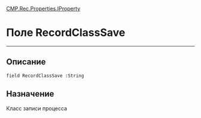 ﻿---
Link: CMP.Rec.Properties.IProperty.@RecordClassSave
---

<!---  Навигация
[Имя проекта](#) :
-->
[CMP.Rec.Properties.IProperty](Default)

# Поле RecordClassSave
---

## Описание

    field RecordClassSave :String

<!--
## Аргументы{#Args}

### Аргумент1

Описание аргумента 1
-->

## Назначение

Класс записи процесса

<!--
## Пример

    RecordClassSave...
-->

